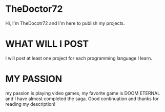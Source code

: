 # TheDoctor72
Hi, I'm TheDocotr72 
and I'm here to publish my projects.
# WHAT WILL I POST
I will post at least one project for each programming language I learn.
# MY PASSION
my passion is playing video games, my favorite game is DOOM ETERNAL and I have almost completed the saga.
Good continuation and thanks for reading my description!

